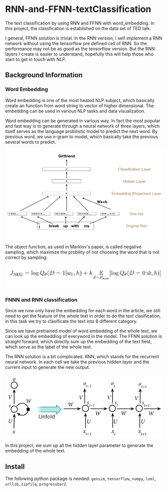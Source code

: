 # RNN-and-FFNN-textClassification


The text classification by using RNN and FFNN with word_embedding. In this project, the classfication is established on the data set of TED talk.

I general, FFNN solution is trivial. In the RNN version, I self implement a RNN network without using the tensorflow pre defined cell of RNN. So the performance may not be as good as the  tensorflow version. But the RNN layers I create is easier to understand, hopefully this will help those who start to get in touch with NLP.



## Background Information

### Word Embedding

Word embedding is one of the most heated NLP subject, which basically create an function from word string to vector of higher dimensional. The embedding can be used in various NLP tasks and data visualization.

Word embedding can be generated in various way. In fact the most popular and fast way is to generate through a neural network of three layers, which itself serves as the language probilistic model to predict the next word. By previous word, we use n-gram to model, which basically take the previous several words to predict.

![alt text](Embedding.png  "embedding")

The object function, as used in Marklov's paper, is called negative sampling,  which maximize the probility of not choosing the word that is not correct by sampling:

![alt text](negative.png  "negative sampling")


### FNNN and RNN classification

Since we now only have the embedding for each word in the article, we still need to get the feature of the whole text in order to do the text clasification, in this task we try to clasificate the text into 8 different category.

Since we have pretrained model of word embedding of the whole text, we can look up the embedding of everyword in the model. The FFNN solution is straight forward, which directly sum up the embedding of the text field, which serve as the label of the whole text.

The RNN solution is a bit complicated. RNN, which stands for the recurrent neural network. In each cell we take the previous hidden layer and the current input to generate the new output.

![alt text](RNN.png  "RNN")

In this project, we sum up all the hidden layer parameter to generate the embedding of the whole text.


## Install
The following python package is needed: `gensim`, `tensorflow`, `numpy`, `lxml`, `urllib`, `zipfile`, `progressbar2`.

